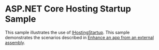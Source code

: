 # ASP.NET Core Hosting Startup Sample

This sample illustrates the use of [IHostingStartup](/dotnet/api/microsoft.aspnetcore.hosting.ihostingstartup). This sample demonstrates the scenarios described in [Enhance an app from an external assembly](../../../../platform-specific-configuration.md).